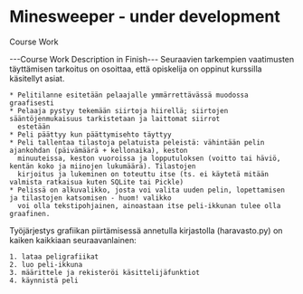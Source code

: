 # Minesweeper - under development
Course Work

---Course Work Description in Finish---
Seuraavien tarkempien vaatimusten täyttämisen tarkoitus on osoittaa, että opiskelija on oppinut kurssilla käsitellyt asiat.

    * Pelitilanne esitetään pelaajalle ymmärrettävässä muodossa graafisesti
    * Pelaaja pystyy tekemään siirtoja hiirellä; siirtojen sääntöjenmukaisuus tarkistetaan ja laittomat siirrot 
      estetään
    * Peli päättyy kun päättymisehto täyttyy
    * Peli tallentaa tilastoja pelatuista peleistä: vähintään pelin ajankohdan (päivämäärä + kellonaika), keston 
      minuuteissa, keston vuoroissa ja lopputuloksen (voitto tai häviö, kentän koko ja miinojen lukumäärä). Tilastojen 
      kirjoitus ja lukeminen on toteuttu itse (ts. ei käytetä mitään valmista ratkaisua kuten SQLite tai Pickle)
    * Pelissä on alkuvalikko, josta voi valita uuden pelin, lopettamisen ja tilastojen katsomisen - huom! valikko 
      voi olla tekstipohjainen, ainoastaan itse peli-ikkunan tulee olla graafinen.
      
Työjärjestys grafiikan piirtämisessä annetulla kirjastolla (haravasto.py) on kaiken kaikkiaan seuraavanlainen:

    1. lataa peligrafiikat
    2. luo peli-ikkuna
    3. määrittele ja rekisteröi käsittelijäfunktiot
    4. käynnistä peli
